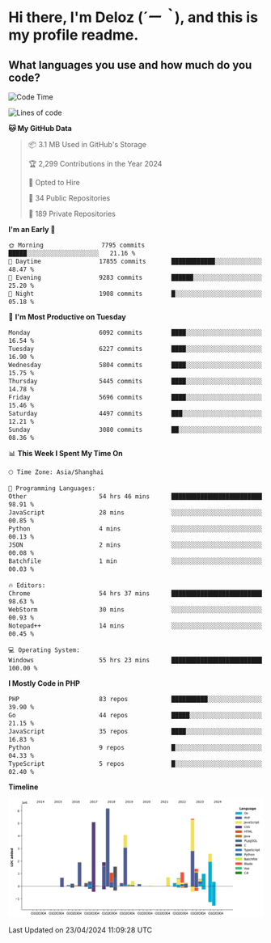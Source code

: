 # **Hi there, I'm Deloz (*´ー｀*), and this is my profile readme.**

## **What languages you use and how much do you code?**

<!--START_SECTION:waka-->
![Code Time](http://img.shields.io/badge/Code%20Time-3%2C826%20hrs%2034%20mins-blue)

![Lines of code](https://img.shields.io/badge/From%20Hello%20World%20I%27ve%20Written-38.5%20million%20lines%20of%20code-blue)

**🐱 My GitHub Data** 

> 📦 3.1 MB Used in GitHub's Storage 
 > 
> 🏆 2,299 Contributions in the Year 2024
 > 
> 💼 Opted to Hire
 > 
> 📜 34 Public Repositories 
 > 
> 🔑 189 Private Repositories 
 > 
**I'm an Early 🐤** 

```text
🌞 Morning                7795 commits        █████░░░░░░░░░░░░░░░░░░░░   21.16 % 
🌆 Daytime                17855 commits       ████████████░░░░░░░░░░░░░   48.47 % 
🌃 Evening                9283 commits        ██████░░░░░░░░░░░░░░░░░░░   25.20 % 
🌙 Night                  1908 commits        █░░░░░░░░░░░░░░░░░░░░░░░░   05.18 % 
```
📅 **I'm Most Productive on Tuesday** 

```text
Monday                   6092 commits        ████░░░░░░░░░░░░░░░░░░░░░   16.54 % 
Tuesday                  6227 commits        ████░░░░░░░░░░░░░░░░░░░░░   16.90 % 
Wednesday                5804 commits        ████░░░░░░░░░░░░░░░░░░░░░   15.75 % 
Thursday                 5445 commits        ████░░░░░░░░░░░░░░░░░░░░░   14.78 % 
Friday                   5696 commits        ████░░░░░░░░░░░░░░░░░░░░░   15.46 % 
Saturday                 4497 commits        ███░░░░░░░░░░░░░░░░░░░░░░   12.21 % 
Sunday                   3080 commits        ██░░░░░░░░░░░░░░░░░░░░░░░   08.36 % 
```


📊 **This Week I Spent My Time On** 

```text
🕑︎ Time Zone: Asia/Shanghai

💬 Programming Languages: 
Other                    54 hrs 46 mins      █████████████████████████   98.91 % 
JavaScript               28 mins             ░░░░░░░░░░░░░░░░░░░░░░░░░   00.85 % 
Python                   4 mins              ░░░░░░░░░░░░░░░░░░░░░░░░░   00.13 % 
JSON                     2 mins              ░░░░░░░░░░░░░░░░░░░░░░░░░   00.08 % 
Batchfile                1 min               ░░░░░░░░░░░░░░░░░░░░░░░░░   00.03 % 

🔥 Editors: 
Chrome                   54 hrs 37 mins      █████████████████████████   98.63 % 
WebStorm                 30 mins             ░░░░░░░░░░░░░░░░░░░░░░░░░   00.93 % 
Notepad++                14 mins             ░░░░░░░░░░░░░░░░░░░░░░░░░   00.45 % 

💻 Operating System: 
Windows                  55 hrs 23 mins      █████████████████████████   100.00 % 
```

**I Mostly Code in PHP** 

```text
PHP                      83 repos            ██████████░░░░░░░░░░░░░░░   39.90 % 
Go                       44 repos            █████░░░░░░░░░░░░░░░░░░░░   21.15 % 
JavaScript               35 repos            ████░░░░░░░░░░░░░░░░░░░░░   16.83 % 
Python                   9 repos             █░░░░░░░░░░░░░░░░░░░░░░░░   04.33 % 
TypeScript               5 repos             █░░░░░░░░░░░░░░░░░░░░░░░░   02.40 % 
```



**Timeline**

![Lines of Code chart](https://raw.githubusercontent.com/deloz/deloz/main/assets/bar_graph.png)


 Last Updated on 23/04/2024 11:09:28 UTC
<!--END_SECTION:waka-->
